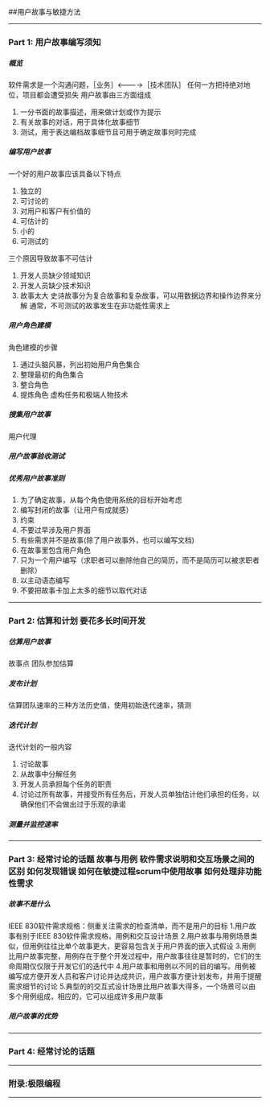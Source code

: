 ##用户故事与敏捷方法

***

### Part 1: 用户故事编写须知

##### 概览
软件需求是一个沟通问题，［业务］<---->［技术团队］ 任何一方把持绝对地位，项目都会遭受损失
用户故事由三方面组成
1. 一分书面的故事描述，用来做计划或作为提示
2. 有关故事的对话，用于具体化故事细节
3. 测试，用于表达编档故事细节且可用于确定故事何时完成

##### 编写用户故事
一个好的用户故事应该具备以下特点
1. 独立的
2. 可讨论的
3. 对用户和客户有价值的
4. 可估计的
5. 小的
6. 可测试的

三个原因导致故事不可估计
1. 开发人员缺少领域知识
2. 开发人员缺少技术知识
3. 故事太大
史诗故事分为复合故事和复杂故事，可以用数据边界和操作边界来分解
通常，不可测试的故事发生在非功能性需求上

##### 用户角色建模
角色建模的步骤
1. 通过头脑风暴，列出初始用户角色集合
2. 整理最初的角色集合
3. 整合角色
4. 提炼角色
虚构任务和极端人物技术

##### 搜集用户故事
用户代理

##### 用户故事验收测试

##### 优秀用户故事准则
1. 为了确定故事，从每个角色使用系统的目标开始考虑
2. 编写封闭的故事（让用户有成就感）
3. 约束
4. 不要过早涉及用户界面
5. 有些需求并不是故事(除了用户故事外，也可以编写文档)
6. 在故事里包含用户角色
7. 只为一个用户编写（求职者可以删除他自己的简历，而不是简历可以被求职者删除）
8. 以主动语态编写
9. 不要把故事卡加上太多的细节以取代对话



***

### Part 2: 估算和计划 要花多长时间开发

##### 估算用户故事
故事点
团队参加估算

##### 发布计划
估算团队速率的三种方法历史值，使用初始迭代速率，猜测

##### 迭代计划
迭代计划的一般内容
1. 讨论故事
2. 从故事中分解任务
3. 开发人员承担每个任务的职责
4. 讨论过所有故事，并接受所有任务后，开发人员单独估计他们承担的任务，以确保他们不会做出过于乐观的承诺

##### 测量并监控速率

***


### Part 3: 经常讨论的话题 故事与用例 软件需求说明和交互场景之间的区别 如何发现错误 如何在敏捷过程scrum中使用故事 如何处理非功能性需求

##### 故事不是什么
IEEE 830软件需求规格：侧重关注需求的检查清单，而不是用户的目标
1.用户故事有别于IEEE 830软件需求规格，用例和交互设计场景
2.用户故事与用例场景类似，但用例往往比单个故事更大，更容易包含关于用户界面的嵌入式假设
3.用例比用户故事完整，用例存在于整个开发过程中，用户故事往往是暂时的，它们的生命周期仅仅限于开发它们的迭代中
4.用户故事和用例以不同的目的编写。用例被编写成方便开发人员和客户讨论并达成共识，用户故事方便计划发布，并用于提醒需求细节的讨论
5.典型的的交互式设计场景比用户故事大得多，一个场景可以由多个用例组成，相应的，它可以组成许多用户故事

##### 用户故事的优势




***

### Part 4: 经常讨论的话题

***

### 附录:极限编程

***